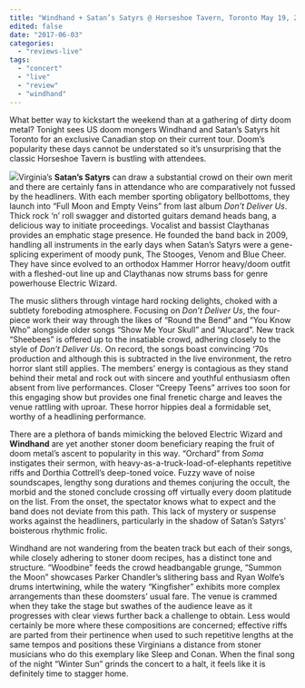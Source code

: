 ```yaml
---
title: "Windhand + Satan’s Satyrs @ Horseshoe Tavern, Toronto May 19, 2017"
edited: false
date: "2017-06-03"
categories:
  - "reviews-live"
tags:
  - "concert"
  - "live"
  - "review"
  - "windhand"
---
```


What better way to kickstart the weekend than at a gathering of dirty doom metal? Tonight sees US doom mongers Windhand and Satan’s Satyrs hit Toronto for an exclusive Canadian stop on their current tour. Doom’s popularity these days cannot be understated so it’s unsurprising that the classic Horseshoe Tavern is bustling with attendees.

![](https://hellbound.ca/wp-content/uploads/2017/06/windhand-satans-satyrs-tour.jpg)Virginia’s **Satan’s Satyrs** can draw a substantial crowd on their own merit and there are certainly fans in attendance who are comparatively not fussed by the headliners. With each member sporting obligatory bellbottoms, they launch into “Full Moon and Empty Veins” from last album _Don’t Deliver Us_. Thick rock ‘n’ roll swagger and distorted guitars demand heads bang, a delicious way to initiate proceedings. Vocalist and bassist Claythanas provides an emphatic stage presence. He founded the band back in 2009, handling all instruments in the early days when Satan’s Satyrs were a gene-splicing experiment of moody punk, The Stooges, Venom and Blue Cheer. They have since evolved to an orthodox Hammer Horror heavy/doom outfit with a fleshed-out line up and Claythanas now strums bass for genre powerhouse Electric Wizard.

The music slithers through vintage hard rocking delights, choked with a subtlety foreboding atmosphere. Focusing on _Don’t Deliver Us_, the four-piece work their way through the likes of “Round the Bend” and “You Know Who” alongside older songs “Show Me Your Skull” and “Alucard”. New track “Sheebees” is offered up to the insatiable crowd, adhering closely to the style of _Don’t Deliver Us_. On record, the songs boast convincing ‘70s production and although this is subtracted in the live environment, the retro horror slant still applies. The members’ energy is contagious as they stand behind their metal and rock out with sincere and youthful enthusiasm often absent from live performances. Closer “Creepy Teens” arrives too soon for this engaging show but provides one final frenetic charge and leaves the venue rattling with uproar. These horror hippies deal a formidable set, worthy of a headlining performance.

There are a plethora of bands mimicking the beloved Electric Wizard and **Windhand** are yet another stoner doom beneficiary reaping the fruit of doom metal’s ascent to popularity in this way. “Orchard” from _Soma_ instigates their sermon, with heavy-as-a-truck-load-of-elephants repetitive riffs and Dorthia Cottrell’s deep-toned voice. Fuzzy wave of noise soundscapes, lengthy song durations and themes conjuring the occult, the morbid and the stoned conclude crossing off virtually every doom platitude on the list. From the onset, the spectator knows what to expect and the band does not deviate from this path. This lack of mystery or suspense works against the headliners, particularly in the shadow of Satan’s Satyrs’ boisterous rhythmic frolic.

Windhand are not wandering from the beaten track but each of their songs, while closely adhering to stoner doom recipes, has a distinct tone and structure. “Woodbine” feeds the crowd headbangable grunge, “Summon the Moon” showcases Parker Chandler’s slithering bass and Ryan Wolfe’s drums intertwining, while the watery “Kingfisher” exhibits more complex arrangements than these doomsters’ usual fare. The venue is crammed when they take the stage but swathes of the audience leave as it progresses with clear views further back a challenge to obtain. Less would certainly be more where these compositions are concerned; effective riffs are parted from their pertinence when used to such repetitive lengths at the same tempos and positions these Virginians a distance from stoner musicians who do this exemplary like Sleep and Conan. When the final song of the night “Winter Sun” grinds the concert to a halt, it feels like it is definitely time to stagger home.
